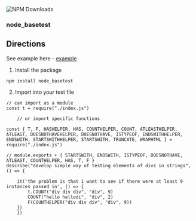 ![NPM Downloads](https://img.shields.io/npm/dw/node_basetest)

### node_basetest

 

## Directions

See example here - [example](https://github.com/lezzles11/node_basetest/tree/master)

1. Install the package 

```
npm install node_basetest
```

2. Import into your test file

```
// can import as a module
const t = require("./index.js")

    // or import specific functions

const { T, F, HASHELPER, HAS, COUNTHELPER, COUNT, ATLEASTHELPER, ATLEAST, DOESNOTHAVEHELPER, DOESNOTHAVE, ISTYPEOF, ENDSWITHHELPER, ENDSWITH, STARTSWITHHELPER, STARTSWITH, TRUNCATE, WRAPHTML } = require("./index.js")

// module.exports + { STARTSWITH, ENDSWITH, ISTYPEOF, DOESNOTHAVE, ATLEAST, COUNTHELPER, HAS, T, F }
describe("develop simple way of testing elements of divs in strings", () => {

    it('the problem is that i want to see if there were at least 9 instances passed in', () => {
        t.COUNT("div div div", "div", 9)
        COUNT("hello hellodi", "div", 2)
        F(COUNTHELPER("div div div", "div", 9))
    })
    })

```
